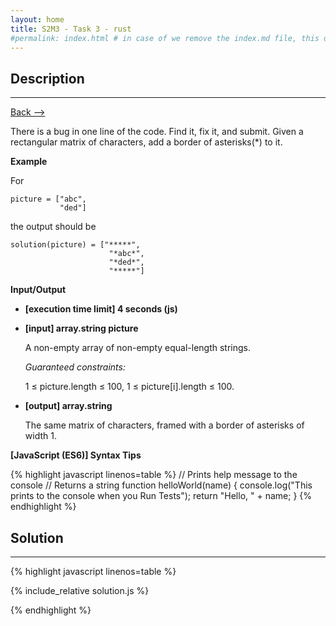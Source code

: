 ```yaml
---
layout: home
title: S2M3 - Task 3 - rust
#permalink: index.html # in case of we remove the index.md file, this doc will be the index page
---
```


<div class="row">
<div class="columnStmt" markdown="1">

##  Description
------

[Back --> ](../README.md)

There is a bug in one line of the code. Find it, fix it, and submit.
Given a rectangular matrix of characters, add a border of asterisks(*) to it.

**Example**

For
```
picture = ["abc",
           "ded"]
```           
the output should be
```
solution(picture) = ["*****",
                      "*abc*",
                      "*ded*",
                      "*****"]
```
**Input/Output**

* **[execution time limit] 4 seconds (js)**

* **[input] array.string picture**

    A non-empty array of non-empty equal-length strings.

    *Guaranteed constraints:*

    1 ≤ picture.length ≤ 100,
    1 ≤ picture[i].length ≤ 100.

* **[output] array.string**

    The same matrix of characters, framed with a border of asterisks of width 1.

**[JavaScript (ES6)] Syntax Tips**

{% highlight javascript linenos=table %}
// Prints help message to the console
// Returns a string
function helloWorld(name) {
    console.log("This prints to the console when you Run Tests");
    return "Hello, " + name;
}
{% endhighlight %}

</div>
<div class="columnSol" markdown="1">

## Solution
------

{% highlight javascript linenos=table %}

{% include_relative solution.js %}

{% endhighlight %}

</div>
</div>